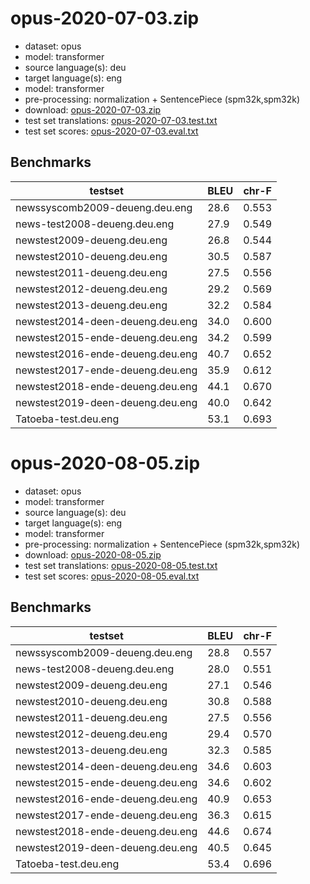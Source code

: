 # opus-2020-07-03.zip

* dataset: opus
* model: transformer
* source language(s): deu
* target language(s): eng
* model: transformer
* pre-processing: normalization + SentencePiece (spm32k,spm32k)
* download: [opus-2020-07-03.zip](https://object.pouta.csc.fi/Tatoeba-MT-models/deu-eng/opus-2020-07-03.zip)
* test set translations: [opus-2020-07-03.test.txt](https://object.pouta.csc.fi/Tatoeba-MT-models/deu-eng/opus-2020-07-03.test.txt)
* test set scores: [opus-2020-07-03.eval.txt](https://object.pouta.csc.fi/Tatoeba-MT-models/deu-eng/opus-2020-07-03.eval.txt)

## Benchmarks

| testset               | BLEU  | chr-F |
|-----------------------|-------|-------|
| newssyscomb2009-deueng.deu.eng 	| 28.6 	| 0.553 |
| news-test2008-deueng.deu.eng 	| 27.9 	| 0.549 |
| newstest2009-deueng.deu.eng 	| 26.8 	| 0.544 |
| newstest2010-deueng.deu.eng 	| 30.5 	| 0.587 |
| newstest2011-deueng.deu.eng 	| 27.5 	| 0.556 |
| newstest2012-deueng.deu.eng 	| 29.2 	| 0.569 |
| newstest2013-deueng.deu.eng 	| 32.2 	| 0.584 |
| newstest2014-deen-deueng.deu.eng 	| 34.0 	| 0.600 |
| newstest2015-ende-deueng.deu.eng 	| 34.2 	| 0.599 |
| newstest2016-ende-deueng.deu.eng 	| 40.7 	| 0.652 |
| newstest2017-ende-deueng.deu.eng 	| 35.9 	| 0.612 |
| newstest2018-ende-deueng.deu.eng 	| 44.1 	| 0.670 |
| newstest2019-deen-deueng.deu.eng 	| 40.0 	| 0.642 |
| Tatoeba-test.deu.eng 	| 53.1 	| 0.693 |

# opus-2020-08-05.zip

* dataset: opus
* model: transformer
* source language(s): deu
* target language(s): eng
* model: transformer
* pre-processing: normalization + SentencePiece (spm32k,spm32k)
* download: [opus-2020-08-05.zip](https://object.pouta.csc.fi/Tatoeba-MT-models/deu-eng/opus-2020-08-05.zip)
* test set translations: [opus-2020-08-05.test.txt](https://object.pouta.csc.fi/Tatoeba-MT-models/deu-eng/opus-2020-08-05.test.txt)
* test set scores: [opus-2020-08-05.eval.txt](https://object.pouta.csc.fi/Tatoeba-MT-models/deu-eng/opus-2020-08-05.eval.txt)

## Benchmarks

| testset               | BLEU  | chr-F |
|-----------------------|-------|-------|
| newssyscomb2009-deueng.deu.eng 	| 28.8 	| 0.557 |
| news-test2008-deueng.deu.eng 	| 28.0 	| 0.551 |
| newstest2009-deueng.deu.eng 	| 27.1 	| 0.546 |
| newstest2010-deueng.deu.eng 	| 30.8 	| 0.588 |
| newstest2011-deueng.deu.eng 	| 27.5 	| 0.556 |
| newstest2012-deueng.deu.eng 	| 29.4 	| 0.570 |
| newstest2013-deueng.deu.eng 	| 32.3 	| 0.585 |
| newstest2014-deen-deueng.deu.eng 	| 34.6 	| 0.603 |
| newstest2015-ende-deueng.deu.eng 	| 34.6 	| 0.602 |
| newstest2016-ende-deueng.deu.eng 	| 40.9 	| 0.653 |
| newstest2017-ende-deueng.deu.eng 	| 36.3 	| 0.615 |
| newstest2018-ende-deueng.deu.eng 	| 44.6 	| 0.674 |
| newstest2019-deen-deueng.deu.eng 	| 40.5 	| 0.645 |
| Tatoeba-test.deu.eng 	| 53.4 	| 0.696 |

